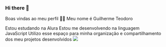 ### Hi there 👋

Boas vindas ao meu perfil 💙💙
Meu nome é Guilherme Teodoro

Estou estudando na Alura
Estou me desenvolvendo na linguagem JavaScript
Utilizo esse espaço para minha organização e compartilhamento dos meu projetos desenvolvidos
![](https://media.tenor.com/w8yC1D_9vJIAAAAd/smoking-that.gif)
